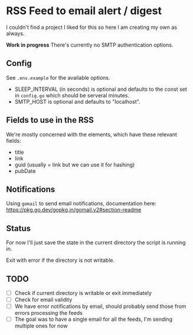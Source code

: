 # RSS Feed to email alert / digest
I couldn't find a project I liked for this so here I am creating my own as always.

**Work in progress** There's currently no SMTP authentication options.

## Config
See `.env.example` for the available options.

- SLEEP_INTERVAL (in seconds) is optional and defaults to the const set in `config.go` which should be serveral minutes.
- SMTP_HOST is optional and defaults to "localhost".

## Fields to use in the RSS
We're mostly concerned with the <item> elements, which have these relevant fields:
* title
* link
* guid (usually = link but we can use it for hashing)
* pubDate

## Notifications
Using `gomail` to send email notifications, documentation here: https://pkg.go.dev/gopkg.in/gomail.v2#section-readme

## Status
For now I'll just save the state in the current directory the script is running in.

Exit with error if the directory is not writable.

## TODO
- [ ] Check if current directory is writable or exit immediately
- [ ] Check for email validity
- [ ] We have error notifications by email, should probably send those from errors processing the feeds
- [ ] The goal was to have a single email for all the feeds, I'm sending multiple ones for now
